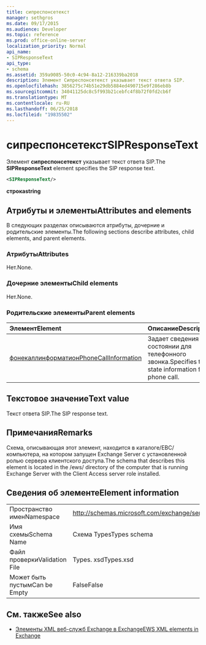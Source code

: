 ```yaml
---
title: сипреспонсетекст
manager: sethgros
ms.date: 09/17/2015
ms.audience: Developer
ms.topic: reference
ms.prod: office-online-server
localization_priority: Normal
api_name:
- SIPResponseText
api_type:
- schema
ms.assetid: 359a9085-50c0-4c94-8a12-216339ba2018
description: Элемент Сипреспонсетекст указывает текст ответа SIP.
ms.openlocfilehash: 3856275c74b51e29db5884ed490715e9f286eb8b
ms.sourcegitcommit: 34041125dc8c5f993b21cebfc4f8b72f0fd2cb6f
ms.translationtype: MT
ms.contentlocale: ru-RU
ms.lasthandoff: 06/25/2018
ms.locfileid: "19835502"
---
```

# <a name="sipresponsetext"></a><span data-ttu-id="c2074-103">сипреспонсетекст</span><span class="sxs-lookup"><span data-stu-id="c2074-103">SIPResponseText</span></span>

<span data-ttu-id="c2074-104">Элемент **сипреспонсетекст** указывает текст ответа SIP.</span><span class="sxs-lookup"><span data-stu-id="c2074-104">The **SIPResponseText** element specifies the SIP response text.</span></span> 
  
```xml
<SIPResponseText/>
```

 <span data-ttu-id="c2074-105">**строка**</span><span class="sxs-lookup"><span data-stu-id="c2074-105">**string**</span></span>
## <a name="attributes-and-elements"></a><span data-ttu-id="c2074-106">Атрибуты и элементы</span><span class="sxs-lookup"><span data-stu-id="c2074-106">Attributes and elements</span></span>

<span data-ttu-id="c2074-107">В следующих разделах описываются атрибуты, дочерние и родительские элементы.</span><span class="sxs-lookup"><span data-stu-id="c2074-107">The following sections describe attributes, child elements, and parent elements.</span></span>
  
### <a name="attributes"></a><span data-ttu-id="c2074-108">Атрибуты</span><span class="sxs-lookup"><span data-stu-id="c2074-108">Attributes</span></span>

<span data-ttu-id="c2074-109">Нет.</span><span class="sxs-lookup"><span data-stu-id="c2074-109">None.</span></span>
  
### <a name="child-elements"></a><span data-ttu-id="c2074-110">Дочерние элементы</span><span class="sxs-lookup"><span data-stu-id="c2074-110">Child elements</span></span>

<span data-ttu-id="c2074-111">Нет.</span><span class="sxs-lookup"><span data-stu-id="c2074-111">None.</span></span>
  
### <a name="parent-elements"></a><span data-ttu-id="c2074-112">Родительские элементы</span><span class="sxs-lookup"><span data-stu-id="c2074-112">Parent elements</span></span>

|<span data-ttu-id="c2074-113">**Элемент**</span><span class="sxs-lookup"><span data-stu-id="c2074-113">**Element**</span></span>|<span data-ttu-id="c2074-114">**Описание**</span><span class="sxs-lookup"><span data-stu-id="c2074-114">**Description**</span></span>|
|:-----|:-----|
|[<span data-ttu-id="c2074-115">фонекаллинформатион</span><span class="sxs-lookup"><span data-stu-id="c2074-115">PhoneCallInformation</span></span>](phonecallinformation.md) <br/> |<span data-ttu-id="c2074-116">Задает сведения о состоянии для телефонного звонка.</span><span class="sxs-lookup"><span data-stu-id="c2074-116">Specifies the state information for a phone call.</span></span>  <br/> |
   
## <a name="text-value"></a><span data-ttu-id="c2074-117">Текстовое значение</span><span class="sxs-lookup"><span data-stu-id="c2074-117">Text value</span></span>

<span data-ttu-id="c2074-118">Текст ответа SIP.</span><span class="sxs-lookup"><span data-stu-id="c2074-118">The SIP response text.</span></span>
  
## <a name="remarks"></a><span data-ttu-id="c2074-119">Примечания</span><span class="sxs-lookup"><span data-stu-id="c2074-119">Remarks</span></span>

<span data-ttu-id="c2074-120">Схема, описывающая этот элемент, находится в каталоге/ЕВС/компьютера, на котором запущен Exchange Server с установленной ролью сервера клиентского доступа.</span><span class="sxs-lookup"><span data-stu-id="c2074-120">The schema that describes this element is located in the /ews/ directory of the computer that is running Exchange Server with the Client Access server role installed.</span></span>
  
## <a name="element-information"></a><span data-ttu-id="c2074-121">Сведения об элементе</span><span class="sxs-lookup"><span data-stu-id="c2074-121">Element information</span></span>

|||
|:-----|:-----|
|<span data-ttu-id="c2074-122">Пространство имен</span><span class="sxs-lookup"><span data-stu-id="c2074-122">Namespace</span></span>  <br/> |http://schemas.microsoft.com/exchange/services/2006/types  <br/> |
|<span data-ttu-id="c2074-123">Имя схемы</span><span class="sxs-lookup"><span data-stu-id="c2074-123">Schema Name</span></span>  <br/> |<span data-ttu-id="c2074-124">Схема Types</span><span class="sxs-lookup"><span data-stu-id="c2074-124">Types schema</span></span>  <br/> |
|<span data-ttu-id="c2074-125">Файл проверки</span><span class="sxs-lookup"><span data-stu-id="c2074-125">Validation File</span></span>  <br/> |<span data-ttu-id="c2074-126">Types. xsd</span><span class="sxs-lookup"><span data-stu-id="c2074-126">Types.xsd</span></span>  <br/> |
|<span data-ttu-id="c2074-127">Может быть пустым</span><span class="sxs-lookup"><span data-stu-id="c2074-127">Can be Empty</span></span>  <br/> |<span data-ttu-id="c2074-128">False</span><span class="sxs-lookup"><span data-stu-id="c2074-128">False</span></span>  <br/> |
   
## <a name="see-also"></a><span data-ttu-id="c2074-129">См. также</span><span class="sxs-lookup"><span data-stu-id="c2074-129">See also</span></span>



- [<span data-ttu-id="c2074-130">Элементы XML веб-служб Exchange в Exchange</span><span class="sxs-lookup"><span data-stu-id="c2074-130">EWS XML elements in Exchange</span></span>](ews-xml-elements-in-exchange.md)

